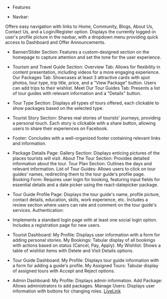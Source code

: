 - Features 

- Navbar:

Offers easy navigation with links to Home, Community, Blogs, About Us, Contact Us, and a Login/Register option.
Displays the currently logged-in user's profile picture in the navbar, with a dropdown menu providing quick access to Dashboard and Offer Announcements.


-  Banner/Slider Section:
Features a custom-designed section on the homepage to capture attention and set the tone for the user experience.

- Tourism and Travel Guide Section:
Overview Tab: Allows for flexibility in content presentation, including videos for a more engaging experience.
Our Packages Tab: Showcases at least 3 attractive cards with spot photos, tour type, trip title, price, and a "View Package" button. Users can add trips to their wishlist.
Meet Our Tour Guides Tab: Presents a list of tour guides with relevant information and a "Details" button.



- Tour Type Section:
Displays all types of tours offered, each clickable to show packages based on the selected type.


- Tourist Story Section:
Shares real stories of tourists' journeys, providing a personal touch.
Each story is clickable with a share button, allowing users to share their experiences on Facebook.

- Footer:
Concludes with a well-organized footer containing relevant links and information.

- Package Details Page:
Gallery Section: Displays enticing pictures of the places tourists will visit.
About The Tour Section: Provides detailed information about the tour.
Tour Plan Section: Outlines the days and relevant information.
List of Tour Guides: Allows users to click on tour guides' names, redirecting them to the tour guide's profile page.
Booking Form: Requires user login for booking, featuring input fields for essential details and a date picker using the react-datepicker package.


- Tour Guide Profile Page:
Displays the tour guide's name, profile picture, contact details, education, skills, work experience, etc.
Includes a review section where users can rate and comment on the tour guide's services.
Authentication:

- Implements a standard login page with at least one social login option.
Includes a registration page for new users.


- Tourist Dashboard:
My Profile: Displays user information with a form for adding personal stories.
My Bookings: Tabular display of all bookings with actions based on status (Cancel, Pay, Apply).
My Wishlist: Shows a table of wishlist items with Delete and Visit Details options.

- Tour Guide Dashboard:
My Profile: Displays tour guide information with a form for adding a guide's profile.
My Assigned Tours: Tabular display of assigned tours with Accept and Reject options.
 - Admin Dashboard:
My Profile: Displays admin information.
Add Package: Allows administrators to add packages.
Manage Users: Displays user information with buttons for changing roles.
[LiveLink](https://dreamy-empanada-207ee6.netlify.app/)